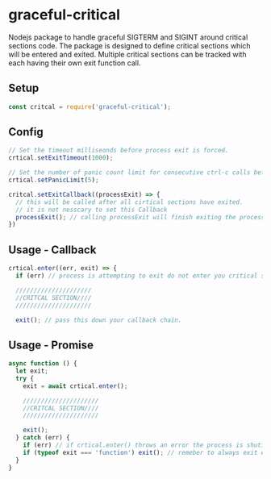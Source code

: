# graceful-critical
Nodejs package to handle graceful SIGTERM and SIGINT around critical sections code.
The package is designed to define critical sections which will be entered and exited.
Multiple critical sections can be tracked with each having their own exit function call.

## Setup

```javascript
const critcal = require('graceful-critical');
```

## Config

```javascript
// Set the timeout milliseonds before process exit is forced.
crtical.setExitTimeout(1000);

// Set the number of panic count limit for consecutive ctrl-c calls before exit is forced/
crtical.setPanicLimit(5);

critcal.setExitCallback((processExit) => {
  // this will be called after all cirtical sections have exited.
  // it is not nesscary to set this Callback
  processExit(); // calling processExit will finish exiting the process.
})
```

## Usage - Callback

```javascript
crtical.enter((err, exit) => {
  if (err) // process is attempting to exit do not enter you critical section

  /////////////////////
  //CRITCAL SECTION////
  /////////////////////

  exit(); // pass this down your callback chain.
```

## Usage - Promise

```javascript
async function () {
  let exit;
  try {
    exit = await crtical.enter();

    /////////////////////
    //CRITCAL SECTION////
    /////////////////////

    exit();
  } catch (err) {
    if (err) // if crtical.enter() throws an error the process is shuting down
    if (typeof exit === 'function') exit(); // remeber to always exit even if you critcal section throws and error.
  }
}
```
